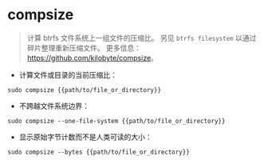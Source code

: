 # compsize

> 计算 btrfs 文件系统上一组文件的压缩比。
> 另见 `btrfs filesystem` 以通过碎片整理重新压缩文件。
> 更多信息：<https://github.com/kilobyte/compsize>。

- 计算文件或目录的当前压缩比：

`sudo compsize {{path/to/file_or_directory}}`

- 不跨越文件系统边界：

`sudo compsize --one-file-system {{path/to/file_or_directory}}`

- 显示原始字节计数而不是人类可读的大小：

`sudo compsize --bytes {{path/to/file_or_directory}}`